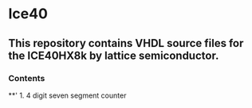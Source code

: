 # Ice40
## This repository contains VHDL source files for the ICE40HX8k by lattice semiconductor.

### Contents 
**' 1. 4 digit seven segment counter 

